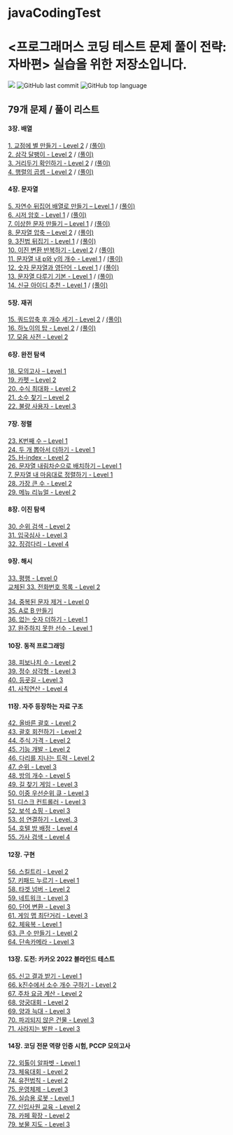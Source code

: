 # javaCodingTest

# <프로그래머스 코딩 테스트 문제 풀이 전략: 자바편> 실습을 위한 저장소입니다.
![](https://img.shields.io/badge/start%20date%20%20-23.12.26-green?style=flat-square&logo=start) ![GitHub last commit](https://img.shields.io/github/last-commit/ichanguk/javaCodingTest?style=flat-square) ![GitHub top language](https://img.shields.io/github/languages/top/ichanguk/javaCodingTest?color=orange&logo=java&style=flat-square)


## 79개 문제 / 풀이 리스트

#### 3장. 배열
[1. 교점에 별 만들기 - Level 2](https://programmers.co.kr/learn/courses/30/lessons/87377) / [(풀이)](https://github.com/ichanguk/javaCodingTest/blob/main/chapter3/%EA%B5%90%EC%A0%90%EC%97%90_%EB%B3%84_%EB%A7%8C%EB%93%A4%EA%B8%B0.java) </br>
[2. 삼각 달팽이 - Level 2](https://programmers.co.kr/learn/courses/30/lessons/68645) / [(풀이)](https://github.com/ichanguk/javaCodingTest/blob/main/chapter3/%EC%82%BC%EA%B0%81_%EB%8B%AC%ED%8C%BD%EC%9D%B4.java) </br>
[3. 거리두기 확인하기 - Level 2](https://programmers.co.kr/learn/courses/30/lessons/81302) / [(풀이)](https://github.com/ichanguk/javaCodingTest/blob/main/chapter3/%EA%B1%B0%EB%A6%AC%EB%91%90%EA%B8%B0_%ED%99%95%EC%9D%B8%ED%95%98%EA%B8%B0.java) </br>
[4. 행렬의 곱셈 - Level 2](https://programmers.co.kr/learn/courses/30/lessons/12949) / [(풀이)](https://github.com/ichanguk/javaCodingTest/blob/main/chapter3/%ED%96%89%EB%A0%AC%EC%9D%98_%EA%B3%B1%EC%85%88.java) </br>

#### 4장. 문자열
[5. 자연수 뒤집어 배열로 만들기 – Level 1](https://programmers.co.kr/learn/courses/30/lessons/12932) / [(풀이)](https://github.com/ichanguk/javaCodingTest/blob/main/chapter4/%EC%9E%90%EC%97%B0%EC%88%98_%EB%92%A4%EC%A7%91%EC%96%B4_%EB%B0%B0%EC%97%B4%EB%A1%9C_%EB%A7%8C%EB%93%A4%EA%B8%B0.java) </br>
[6. 시저 암호 - Level 1](https://programmers.co.kr/learn/courses/30/lessons/12926) / [(풀이)](https://github.com/ichanguk/javaCodingTest/blob/main/chapter4/%EC%8B%9C%EC%A0%80_%EC%95%94%ED%98%B8.java) </br>
[7. 이상한 문자 만들기 – Level 1](https://programmers.co.kr/learn/courses/30/lessons/12930) / [(풀이)](https://github.com/ichanguk/javaCodingTest/blob/main/chapter4/%EC%9D%B4%EC%83%81%ED%95%9C_%EB%AC%B8%EC%9E%90_%EB%A7%8C%EB%93%A4%EA%B8%B0.java) </br>
[8. 문자열 압축 – Level 2](https://programmers.co.kr/learn/courses/30/lessons/60057) / [(풀이)](https://github.com/ichanguk/javaCodingTest/blob/main/chapter4/%EB%AC%B8%EC%9E%90%EC%97%B4_%EC%95%95%EC%B6%95.java) </br>
[9. 3진법 뒤집기 - Level 1](https://programmers.co.kr/learn/courses/30/lessons/68935) / [(풀이)](https://github.com/ichanguk/javaCodingTest/blob/main/chapter4/3%EC%A7%84%EB%B2%95_%EB%92%A4%EC%A7%91%EA%B8%B0.java) </br>
[10. 이진 변환 반복하기 - Level 2](https://programmers.co.kr/learn/courses/30/lessons/70129) / [(풀이)](https://github.com/ichanguk/javaCodingTest/blob/main/chapter4/%EC%9D%B4%EC%A7%84_%EB%B3%80%ED%99%98_%EB%B0%98%EB%B3%B5%ED%95%98%EA%B8%B0.java) </br>
[11. 문자열 내 p와 y의 개수 - Level 1](https://programmers.co.kr/learn/courses/30/lessons/12916) / [(풀이)](https://github.com/ichanguk/javaCodingTest/blob/main/chapter4/%EB%AC%B8%EC%9E%90%EC%97%B4%EB%82%B4_py_%EA%B0%9C%EC%88%98.java) </br>
[12. 숫자 문자열과 영단어 - Level 1](https://programmers.co.kr/learn/courses/30/lessons/81301) / [(풀이)](https://github.com/ichanguk/javaCodingTest/blob/main/chapter4/%EC%88%AB%EC%9E%90_%EB%AC%B8%EC%9E%90%EC%97%B4%EA%B3%BC_%EC%98%81%EB%8B%A8%EC%96%B4.java) </br>
[13. 문자열 다루기 기본 - Level 1](https://programmers.co.kr/learn/courses/30/lessons/12918) / [(풀이)](https://github.com/ichanguk/javaCodingTest/blob/main/chapter4/%EB%AC%B8%EC%9E%90%EC%97%B4_%EB%8B%A4%EB%A3%A8%EA%B8%B0_%EA%B8%B0%EB%B3%B8.java) </br>
[14. 신규 아이디 추천 - Level 1](https://programmers.co.kr/learn/courses/30/lessons/72410) / [(풀이)](https://github.com/ichanguk/javaCodingTest/blob/main/chapter4/%EC%8B%A0%EA%B7%9C_%EC%95%84%EC%9D%B4%EB%94%94_%EC%B6%94%EC%B2%9C.java) </br>

#### 5장. 재귀

[15. 쿼드압축 후 개수 세기 - Level 2](https://school.programmers.co.kr/learn/courses/30/lessons/68936) / [(풀이)](https://github.com/ichanguk/javaCodingTest/blob/main/chapter5/%EC%BF%BC%EB%93%9C%EC%95%95%EC%B6%95%ED%9B%84_%EA%B0%9C%EC%88%98_%EC%84%B8%EA%B8%B0.java)</br>
[16. 하노이의 탑 - Level 2](https://school.programmers.co.kr/learn/courses/30/lessons/12946) / [(풀이)](https://github.com/ichanguk/javaCodingTest/blob/main/chapter5/%ED%95%98%EB%85%B8%EC%9D%B4%EC%9D%98_%ED%83%91.java)</br>
[17. 모음 사전 - Level 2](https://school.programmers.co.kr/learn/courses/30/lessons/84512) </br>


#### 6장. 완전 탐색

[18. 모의고사 – Level 1](https://school.programmers.co.kr/learn/courses/30/lessons/42840) </br>
[19. 카펫 – Level 2](https://school.programmers.co.kr/learn/courses/30/lessons/42842) </br>
[20. 수식 최대화 - Level 2](https://school.programmers.co.kr/learn/courses/30/lessons/67257) </br>
[21. 소수 찾기 – Level 2](https://school.programmers.co.kr/learn/courses/30/lessons/42839) </br>
[22. 불량 사용자 - Level 3](https://school.programmers.co.kr/learn/courses/30/lessons/64064) </br>


#### 7장. 정렬


[23. K번째 수 – Level 1](https://school.programmers.co.kr/learn/courses/30/lessons/42748) </br>
[24. 두 개 뽑아서 더하기 - Level 1](https://school.programmers.co.kr/learn/courses/30/lessons/68644) </br>
[25. H-index - Level 2](https://school.programmers.co.kr/learn/courses/30/lessons/42747) </br>
[26. 문자열 내림차순으로 배치하기 – Level 1](https://school.programmers.co.kr/learn/courses/30/lessons/12917) </br>
[7. 문자열 내 마음대로 정렬하기 - Level 1 ](https://school.programmers.co.kr/learn/courses/30/lessons/12915) </br>
[28. 가장 큰 수 - Level 2](https://school.programmers.co.kr/learn/courses/30/lessons/42746) </br>
[29. 메뉴 리뉴얼 - Level 2](https://school.programmers.co.kr/learn/courses/30/lessons/72411) </br>


#### 8장. 이진 탐색

[30. 순위 검색 - Level 2](https://school.programmers.co.kr/learn/courses/30/lessons/72412) </br>
[31. 입국심사 - Level 3](https://school.programmers.co.kr/learn/courses/30/lessons/43238) </br>
[32. 징검다리 - Level 4](https://school.programmers.co.kr/learn/courses/30/lessons/43236) </br>


#### 9장. 해시

[33. 평행 - Level 0](https://school.programmers.co.kr/learn/courses/30/lessons/120875) </br>
[교체된 33. 전화번호 목록 - Level 2](https://school.programmers.co.kr/learn/courses/30/lessons/42577)</br>

[34. 중복된 문자 제거 - Level 0](https://school.programmers.co.kr/learn/courses/30/lessons/120888) </br>
[35. A로 B 만들기](https://school.programmers.co.kr/learn/courses/30/lessons/120886) </br>
[36. 없는 숫자 더하기 - Level 1](https://school.programmers.co.kr/learn/courses/30/lessons/86051) </br>
[37. 완주하지 못한 선수 - Level 1](https://programmers.co.kr/learn/courses/30/lessons/42576) </br>


#### 10장. 동적 프로그래밍

[38. 피보나치 수 - Level 2](https://school.programmers.co.kr/learn/courses/30/lessons/12945) </br>
[39. 정수 삼각형 - Level 3](https://school.programmers.co.kr/learn/courses/30/lessons/43105) </br>
[40. 등굣길 - Level 3](https://school.programmers.co.kr/learn/courses/30/lessons/42898) </br>
[41. 사칙연산 - Level 4](https://school.programmers.co.kr/learn/courses/30/lessons/1843) </br>


#### 11장. 자주 등장하는 자료 구조


[42. 올바른 괄호 - Level 2](https://school.programmers.co.kr/learn/courses/30/lessons/12909) </br>
[43. 괄호 회전하기 - Level 2](https://school.programmers.co.kr/learn/courses/30/lessons/76502) </br>
[44. 주식 가격 - Level 2](https://school.programmers.co.kr/learn/courses/30/lessons/42584) </br>
[45. 기능 개발 - Level 2](https://school.programmers.co.kr/learn/courses/30/lessons/42586) </br>
[46. 다리를 지나는 트럭 - Level 2](https://school.programmers.co.kr/learn/courses/30/lessons/42583) </br>
[47. 순위 - Level 3](https://school.programmers.co.kr/learn/courses/30/lessons/49191) </br>
[48. 방의 개수 - Level 5](https://programmers.co.kr/learn/courses/30/lessons/49190) </br>
[49. 길 찾기 게임 - Level 3](https://school.programmers.co.kr/learn/courses/30/lessons/42892) </br>
[50. 이중 우선순위 큐 - Level 3](https://programmers.co.kr/learn/courses/30/lessons/42628) </br>
[51. 디스크 컨트롤러 - Level 3](https://school.programmers.co.kr/learn/courses/30/lessons/42627) </br>
[52. 보석 쇼핑 - Level 3](https://school.programmers.co.kr/learn/courses/30/lessons/67258) </br>
[53. 섬 연결하기 - Level. 3](https://school.programmers.co.kr/learn/courses/30/lessons/42861) </br>
[54. 호텔 방 배정 - Level 4](https://programmers.co.kr/learn/courses/30/lessons/64063) </br>
[55. 가사 검색 - Level 4](https://school.programmers.co.kr/learn/courses/30/lessons/60060) </br>


#### 12장. 구현

[56. 스킬트리 - Level 2](https://school.programmers.co.kr/learn/courses/30/lessons/49993) </br>
[57. 키패드 누르기 - Level 1](https://school.programmers.co.kr/learn/courses/30/lessons/67256) </br> 
[58. 타겟 넘버 - Level 2](https://school.programmers.co.kr/learn/courses/30/lessons/43165) </br>
[59. 네트워크 - Level 3](https://school.programmers.co.kr/learn/courses/30/lessons/43162) </br>
[60. 단어 변환 - Level 3](https://school.programmers.co.kr/learn/courses/30/lessons/43163) </br>
[61. 게임 맵 최단거리 - Level 3](https://school.programmers.co.kr/learn/courses/30/lessons/1844) </br>
[62. 체육복 - Level 1](https://programmers.co.kr/learn/courses/30/lessons/42862) </br>
[63. 큰 수 만들기 - Level 2](https://school.programmers.co.kr/learn/courses/30/lessons/42883) </br>
[64. 단속카메라 - Level 3](https://school.programmers.co.kr/learn/courses/30/lessons/42884) </br>



#### 13장. 도전: 카카오 2022 블라인드 테스트

[65. 신고 결과 받기 - Level 1](https://school.programmers.co.kr/learn/courses/30/lessons/92334) </br>
[66. k진수에서 소수 개수 구하기 - Level 2](https://school.programmers.co.kr/learn/courses/30/lessons/92335)</br>
[67. 주차 요금 계산 - Level 2](https://school.programmers.co.kr/learn/courses/30/lessons/92341)</br>
[68. 양궁대회 - Level 2](https://school.programmers.co.kr/learn/courses/30/lessons/92342)</br>
[69. 양과 늑대 - Level 3](https://school.programmers.co.kr/learn/courses/30/lessons/92343)</br>
[70. 파괴되지 않은 건물 - Level 3](https://school.programmers.co.kr/learn/courses/30/lessons/92344)</br>
[71. 사라지는 발판 - Level 3](https://school.programmers.co.kr/learn/courses/30/lessons/92345)</br>


#### 14장. 코딩 전문 역량 인증 시험, PCCP 모의고사

[72. 외톨이 알파벳 - Level 1](https://school.programmers.co.kr/learn/courses/15008/lessons/121683)</br>
[73. 체육대회 - Level 2](https://school.programmers.co.kr/learn/courses/15008/lessons/121684)</br>
[74. 유전법칙 - Level 2](https://school.programmers.co.kr/learn/courses/15008/lessons/121685)</br>
[75. 운영체제 - Level 3](https://school.programmers.co.kr/learn/courses/15008/lessons/121686)</br>
[76. 실습용 로봇 - Level 1](https://school.programmers.co.kr/learn/courses/15009/lessons/121687)</br>
[77. 신입사원 교육 - Level 2](https://school.programmers.co.kr/learn/courses/15009/lessons/121688)</br>
[78. 카페 확장 - Level 2](https://school.programmers.co.kr/learn/courses/15009/lessons/121689)</br>
[79. 보물 지도 - Level 3](https://school.programmers.co.kr/learn/courses/15009/lessons/121690)</br>



